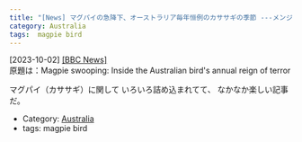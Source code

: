 ```yaml
---
title: "[News] マグパイの急降下、オーストラリア毎年恒例のカササギの季節 ---メンジス図書館の近くの木に The terror of the ANU と呼ばれるマグパイが住んでいた"
category: Australia
tags:  magpie bird
---
```


[2023-10-02] [[BBC News]](https://www.bbc.com/news/world-australia-66920781?utm_source=pocket_saves)  
 原題は：Magpie swooping:
Inside the Australian bird's annual reign of terror

 マグパイ（カササギ）に関して
いろいろ詰め込まれてて、
なかなか楽しい記事だ。

- Category: [Australia](categories.html#Australia)
- tags:  magpie bird

